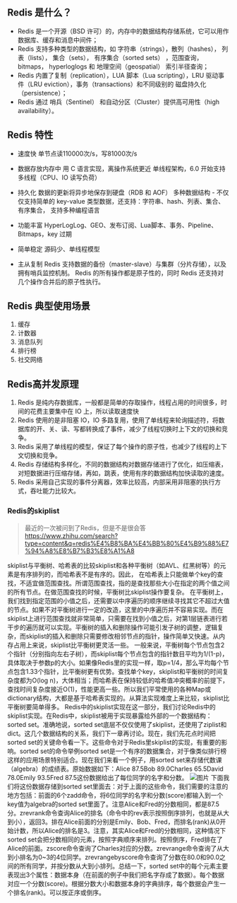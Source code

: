 ## Redis 是什么？

- Redis 是一个开源（BSD 许可）的，内存中的数据结构存储系统，它可以用作数据库、缓存和消息中间件；
- Redis 支持多种类型的数据结构，如 字符串（strings），散列（hashes）， 列表（lists）， 集合（sets）， 有序集合（sorted sets） ，范围查询， bitmaps， hyperloglogs 和 地理空间（geospatial） 索引半径查询；
- Redis 内置了复制（replication），LUA 脚本（Lua scripting），LRU 驱动事件（LRU eviction），事务（transactions）和不同级别的 磁盘持久化（persistence）；
- Redis 通过 哨兵（Sentinel） 和自动分区（Cluster）提供高可用性（high availability）。

## Redis 特性

- 速度快
  单节点读110000次/s，写81000次/s

- 数据存放内存中
  用 C 语言实现，离操作系统更近
  单线程架构，6.0 开始支持多线程（CPU、IO 读写负荷）

- 持久化
  数据的更新将异步地保存到硬盘（RDB 和 AOF）
  多种数据结构 - 不仅仅支持简单的 key-value 类型数据，还支持：字符串、hash、列表、集合、有序集合，
  支持多种编程语言

- 功能丰富
  HyperLogLog、GEO、发布订阅、Lua脚本、事务、Pipeline、Bitmaps，key 过期

- 简单稳定
  源码少、单线程模型

- 主从复制
  Redis 支持数据的备份（master-slave）与集群（分片存储），以及拥有哨兵监控机制。
  Redis 的所有操作都是原子性的，同时 Redis 还支持对几个操作合并后的原子性执行。

## Redis 典型使用场景

1. 缓存
2. 计数器
3. 消息队列
4. 排行榜
5. 社交网络

## Redis高并发原理

1. Redis 是纯内存数据库，一般都是简单的存取操作，线程占用的时间很多，时间的花费主要集中在 IO 上，所以读取速度快
2. Redis 使用的是非阻塞 IO，IO 多路复用，使用了单线程来轮询描述符，将数据库的开、关、读、写都转换成了事件，减少了线程切换时上下文的切换和竞争。
3. Redis 采用了单线程的模型，保证了每个操作的原子性，也减少了线程的上下文切换和竞争。
4. Redis 存储结构多样化，不同的数据结构对数据存储进行了优化，如压缩表，对短数据进行压缩存储，再如，跳表，使用有序的数据结构加快读取的速度。
5. Redis 采用自己实现的事件分离器，效率比较高，内部采用非阻塞的执行方式，吞吐能力比较大。

### Redis的skiplist
> 最近的一次被问到了Redis，但是不是很会答
> https://www.zhihu.com/search?type=content&q=redis%E4%B8%BA%E4%BB%80%E4%B9%88%E7%94%A8%E8%B7%B3%E8%A1%A8

skiplist与平衡树、哈希表的比较skiplist和各种平衡树（如AVL、红黑树等）的元素是有序排列的，而哈希表不是有序的。因此，
在哈希表上只能做单个key的查找，不适宜做范围查找。所谓范围查找，指的是查找那些大小在指定的两个值之间的所有节点。在做范围查找的时候，平衡树比skiplist操作要复杂。
在平衡树上，我们找到指定范围的小值之后，还需要以中序遍历的顺序继续寻找其它不超过大值的节点。如果不对平衡树进行一定的改造，这里的中序遍历并不容易实现。而在skiplist上进行范围查找就非常简单，只需要在找到小值之后，对第1层链表进行若干步的遍历就可以实现。平衡树的插入和删除操作可能引发子树的调整，逻辑复杂，而skiplist的插入和删除只需要修改相邻节点的指针，操作简单又快速。从内存占用上来说，skiplist比平衡树更灵活一些。
一般来说，平衡树每个节点包含2个指针（分别指向左右子树），而skiplist每个节点包含的指针数目平均为1/(1-p)，具体取决于参数p的大小。如果像Redis里的实现一样，取p=1/4，那么平均每个节点包含1.33个指针，比平衡树更有优势。查找单个key，skiplist和平衡树的时间复杂度都为O(log n)，大体相当；而哈希表在保持较低的哈希值冲突概率的前提下，查找时间复杂度接近O(1)，性能更高一些。所以我们平常使用的各种Map或dictionary结构，大都是基于哈希表实现的。从算法实现难度上来比较，skiplist比平衡树要简单得多。
Redis中的skiplist实现在这一部分，我们讨论Redis中的skiplist实现。在Redis中，skiplist被用于实现暴露给外部的一个数据结构：sorted set。准确地说，sorted set底层不仅仅使用了skiplist，还使用了ziplist和dict。这几个数据结构的关系，我们下一章再讨论。现在，我们先花点时间把sorted set的关键命令看一下。这些命令对于Redis里skiplist的实现，有重要的影响。sorted set的命令举例sorted set是一个有序的数据集合，对于像类似排行榜这样的应用场景特别适合。现在我们来看一个例子，用sorted set来存储代数课（algebra）的成绩表。原始数据如下：Alice 87.5Bob 89.0Charles 65.5David 78.0Emily 93.5Fred 87.5这份数据给出了每位同学的名字和分数。
![图片](https://pic1.zhimg.com/v2-6b8c4347d32ecb8d2b513a76d2e01884_r.jpg)
下面我们将这份数据存储到sorted set里面去：对于上面的这些命令，我们需要的注意的地方包括：前面的6个zadd命令，将6位同学的名字和分数(score)都输入到一个key值为algebra的sorted set里面了。注意Alice和Fred的分数相同，都是87.5分。zrevrank命令查询Alice的排名（命令中的rev表示按照倒序排列，也就是从大到小），返回3。排在Alice前面的分别是Emily、Bob、Fred，而排名(rank)从0开始计数，所以Alice的排名是3。注意，其实Alice和Fred的分数相同，这种情况下sorted set会把分数相同的元素，按照字典顺序来排列。按照倒序，Fred排在了Alice的前面。zscore命令查询了Charles对应的分数。zrevrange命令查询了从大到小排名为0~3的4位同学。zrevrangebyscore命令查询了分数在80.0和90.0之间的所有同学，并按分数从大到小排列。总结一下，sorted set中的每个元素主要表现出3个属性：数据本身（在前面的例子中我们把名字存成了数据）。每个数据对应一个分数(score)。根据分数大小和数据本身的字典排序，每个数据会产生一个排名(rank)。可以按正序或倒序。